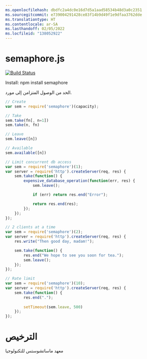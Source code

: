 ```yaml
---
ms.openlocfilehash: dbdfc2a4dc0e16d7d5a1aad58534b48d3a0c2351
ms.sourcegitcommit: e739004291428ce83f14b9d49f1e9dfaa3762dde
ms.translationtype: HT
ms.contentlocale: ar-SA
ms.lasthandoff: 02/05/2022
ms.locfileid: "138052922"
---
```

<a name="semaphorejs"></a>semaphore.js
============

[![Build Status](https://travis-ci.org/abrkn/semaphore.js.svg?branch=master)](https://travis-ci.org/abrkn/semaphore.js)

Install: npm install semaphore

الحد من الوصول المتزامن إلى مورد.

```javascript
// Create
var sem = require('semaphore')(capacity);

// Take
sem.take(fn[, n=1])
sem.take(n, fn)

// Leave
sem.leave([n])

// Available
sem.available([n])
```


```javascript
// Limit concurrent db access
var sem = require('semaphore')(1);
var server = require('http').createServer(req, res) {
    sem.take(function() {
        expensive_database_operation(function(err, res) {
            sem.leave();

            if (err) return res.end("Error");

            return res.end(res);
        });
    });
});
```

```javascript
// 2 clients at a time
var sem = require('semaphore')(2);
var server = require('http').createServer(req, res) {
    res.write("Then good day, madam!");

    sem.take(function() {
        res.end("We hope to see you soon for tea.");
        sem.leave();
    });
});
```

```javascript
// Rate limit
var sem = require('semaphore')(10);
var server = require('http').createServer(req, res) {
    sem.take(function() {
        res.end(".");
        
        setTimeout(sem.leave, 500)
    });
});
```

<a name="license"></a>الترخيص
===

معهد ماساتشوستس للتكنولوجيا

